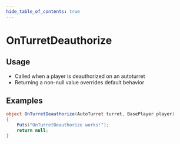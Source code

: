 ```yaml
---
hide_table_of_contents: true
---
```


# OnTurretDeauthorize

## Usage

* Called when a player is deauthorized on an autoturret
* Returning a non-null value overrides default behavior

## Examples

```csharp title=""
object OnTurretDeauthorize(AutoTurret turret, BasePlayer player)
{
    Puts("OnTurretDeauthorize works!");
    return null;
}
```
